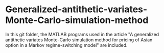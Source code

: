 # Generalized-antithetic-variates-Monte-Carlo-simulation-method
In this git folder, the MATLAB programs used in the article "A generalized antithetic variates Monte-Carlo simulation method for pricing of Asian option in a Markov regime-switching model" are included.
